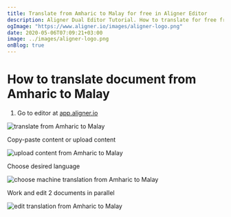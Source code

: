 ```yaml
---
title: Translate from Amharic to Malay for free in Aligner Editor
description: Aligner Dual Editor Tutorial. How to translate for free from Amharic to Malay. Aligner is multilingual document management platform. 
ogImage: "https://www.aligner.io/images/aligner-logo.png"
date: 2020-05-06T07:09:21+03:00
image: ../images/aligner-logo.png
onBlog: true
---
```


# How to translate document from Amharic to Malay

1. Go to editor at [app.aligner.io](https://app.aligner.io "Aligner App web page")

![translate from Amharic to Malay](../aligner-blank-editor.png "translate from Amharic to Malay")

Copy-paste content or upload content

![upload content from Amharic to Malay](../aligner-uploaded-document.png "upload content from Amharic to Malay")

Choose desired language

![choose machine translation from Amharic to Malay](../aligner-language-dropdown.png "choose machine translation from Amharic to Malay")

Work and edit 2 documents in parallel

![edit translation from Amharic to Malay](../aligner-double-sitded-editor.png "edit translation from Amharic to Malay")

